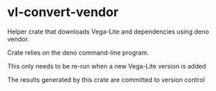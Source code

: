 # vl-convert-vendor
Helper crate that downloads Vega-Lite and dependencies using deno vendor.

Crate relies on the deno command-line program.

This only needs to be re-run when a new Vega-Lite version is added

The results generated by this crate are committed to version control
